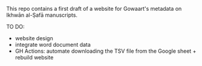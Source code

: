 This repo contains a first draft of a website for Gowaart's metadata on Ikhwān al-Ṣafā manuscripts. 

TO DO: 
* website design
* integrate word document data
* GH Actions: automate downloading the TSV file from the Google sheet + rebuild website